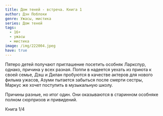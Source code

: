 ```yaml
---
title: Дом теней - встреча. Книга 1
author: Дэн Поблоки
genre: Ужасы, мистика
series: Дом теней
tags:
  - 16+
  - ужасы
  - мистика
image: /img/222004.jpeg
have: true
---
```

Пятеро детей получают приглашение посетить особняк Ларкспур, однако, причина у всех разная. Поппи в надеется уехать из приюта к своей семье, Дэш и Дилан пробуются в качестве актеров для нового фильма ужасов, Азуми пытается забыться после смерти сестры, Маркус же хочет поступить в музыкальную школу.

Причины разные, но итог один. Они оказываются в старинном особняке полном сюрпризов и привидений.

Книга 1/4